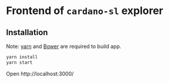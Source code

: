 # Frontend of `cardano-sl` explorer

## Installation

Note: [yarn](https://yarnpkg.com/) and [Bower](https://bower.io/) are required to build app.

```bash
yarn install
yarn start
```

Open http://localhost:3000/
